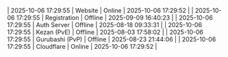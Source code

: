 | 2025-10-06 17:29:55 | Website | Online | 2025-10-06 17:29:52 |
| 2025-10-06 17:29:55 | Registration | Offline | 2025-09-09 16:40:23 |
| 2025-10-06 17:29:55 | Auth Server | Offline | 2025-08-18 09:33:31 |
| 2025-10-06 17:29:55 | Kezan (PvE) | Offline | 2025-08-03 17:58:02 |
| 2025-10-06 17:29:55 | Gurubashi (PvP) | Offline | 2025-08-23 21:44:06 |
| 2025-10-06 17:29:55 | Cloudflare | Online | 2025-10-06 17:29:52 |
